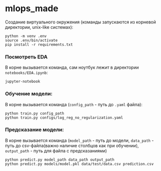 # mlops_made
Создание виртуального окружения (команды запускаются из корневой директории, unix-like системах):
~~~
python -m venv .env
source .env/bin/activate
pip install -r requirements.txt
~~~
### Посмотреть EDA 

В корне вызывается команда, сам ноутбук лежит в директории `notebooks/EDA.ipynb`:
```
jupyter-notebook
```

### Обучение модели:

В корне вызывается команда (`config_path` - путь до `.yaml` файла):
~~~
python train.py config_path
python train.py configs/log_reg_no_regularization.yaml
~~~

### Предсказание модели:

В корне вызывается команда (`model_path` - путь до модели, `data_path` - путь до csv-файла(важно наличие столбцов как при обучении),
`output_path` - путь для файла с предсказаниями)
~~~
python predict.py model_path data_path output_path
python predict.py models/model.pkl data/test/data.csv prediction.csv
~~~